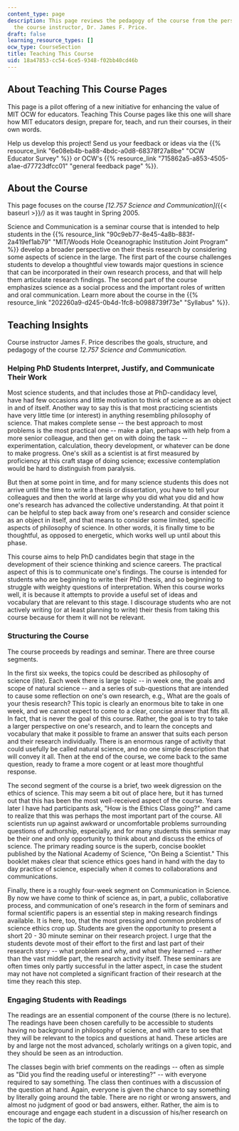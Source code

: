 ```yaml
---
content_type: page
description: This page reviews the pedagogy of the course from the perspective of
  the course instructor, Dr. James F. Price.
draft: false
learning_resource_types: []
ocw_type: CourseSection
title: Teaching This Course
uid: 18a47853-cc54-6ce5-9348-f02bb40cd46b
---
```

## About Teaching This Course Pages

This page is a pilot offering of a new initiative for enhancing the value of MIT OCW for educators. Teaching This Course pages like this one will share how MIT educators design, prepare for, teach, and run their courses, in their own words.

Help us develop this project! Send us your feedback or ideas via the {{% resource_link "6e08eb4b-ba88-4bdc-a0d8-68378f27a8be" "OCW Educator Survey" %}} or OCW's {{% resource_link "715862a5-a853-4505-a1ae-d77723dfcc01" "general feedback page" %}}.

## About the Course

This page focuses on the course *\[12.757 Science and Communication\](*{{< baseurl >}}*/)* as it was taught in Spring 2005.

Science and Communication is a seminar course that is intended to help students in the {{% resource_link "90c9eb77-8e45-4a8b-883f-2a419ef1ab79" "MIT/Woods Hole Oceanographic Institution Joint Program" %}} develop a broader perspective on their thesis research by considering some aspects of science in the large. The first part of the course challenges students to develop a thoughtful view towards major questions in science that can be incorporated in their own research process, and that will help them articulate research findings. The second part of the course emphasizes science as a social process and the important roles of written and oral communication. Learn more about the course in the {{% resource_link "202260a9-d245-0b4d-1fc8-b0988739f73e" "Syllabus" %}}.

## Teaching Insights

Course instructor James F. Price describes the goals, structure, and pedagogy of the course *12.757 Science and Communication.*

### Helping PhD Students Interpret, Justify, and Communicate Their Work

Most science students, and that includes those at PhD-candidacy level, have had few occasions and little motivation to think of science as an object in and of itself. Another way to say this is that most practicing scientists have very little time (or interest) in anything resembling philosophy of science. That makes complete sense -- the best approach to most problems is the most practical one -- make a plan, perhaps with help from a more senior colleague, and then get on with doing the task -- experimentation, calculation, theory development, or whatever can be done to make progress. One's skill as a scientist is at first measured by proficiency at this craft stage of doing science; excessive contemplation would be hard to distinguish from paralysis.

But then at some point in time, and for many science students this does not arrive until the time to write a thesis or dissertation, you have to tell your colleagues and then the world at large why you did what you did and how one's research has advanced the collective understanding. At that point it can be helpful to step back away from one's research and consider science as an object in itself, and that means to consider some limited, specific aspects of philosophy of science. In other words, it is finally time to be thoughtful, as opposed to energetic, which works well up until about this phase.

This course aims to help PhD candidates begin that stage in the development of their science thinking and science careers. The practical aspect of this is to communicate one's findings. The course is intended for students who are beginning to write their PhD thesis, and so beginning to struggle with weighty questions of interpretation. When this course works well, it is because it attempts to provide a useful set of ideas and vocabulary that are relevant to this stage. I discourage students who are not actively writing (or at least planning to write) their thesis from taking this course because for them it will not be relevant.

### Structuring the Course

The course proceeds by readings and seminar. There are three course segments.

In the first six weeks, the topics could be described as philosophy of science (lite). Each week there is large topic -- in week one, the goals and scope of natural science -- and a series of sub-questions that are intended to cause some reflection on one's own research, e.g., What are the goals of your thesis research? This topic is clearly an enormous bite to take in one week, and we cannot expect to come to a clear, concise answer that fits all. In fact, that is never the goal of this course. Rather, the goal is to try to take a larger perspective on one's research, and to learn the concepts and vocabulary that make it possible to frame an answer that suits each person and their research individually. There is an enormous range of activity that could usefully be called natural science, and no one simple description that will convey it all. Then at the end of the course, we come back to the same question, ready to frame a more cogent or at least more thoughtful response.

The second segment of the course is a brief, two week digression on the ethics of science. This may seem a bit out of place here, but it has turned out that this has been the most well-received aspect of the course. Years later I have had participants ask, "How is the Ethics Class going?" and came to realize that this was perhaps the most important part of the course. All scientists run up against awkward or uncomfortable problems surrounding questions of authorship, especially, and for many students this seminar may be their one and only opportunity to think about and discuss the ethics of science. The primary reading source is the superb, concise booklet published by the National Academy of Science, "On Being a Scientist." This booklet makes clear that science ethics goes hand in hand with the day to day practice of science, especially when it comes to collaborations and communications.

Finally, there is a roughly four-week segment on Communication in Science. By now we have come to think of science as, in part, a public, collaborative process, and communication of one's research in the form of seminars and formal scientific papers is an essential step in making research findings available. It is here, too, that the most pressing and common problems of science ethics crop up. Students are given the opportunity to present a short 20 - 30 minute seminar on their research project. I urge that the students devote most of their effort to the first and last part of their research story -- what problem and why, and what they learned -- rather than the vast middle part, the research activity itself. These seminars are often times only partly successful in the latter aspect, in case the student may not have not completed a significant fraction of their research at the time they reach this step.

### Engaging Students with Readings

The readings are an essential component of the course (there is no lecture). The readings have been chosen carefully to be accessible to students having no background in philosophy of science, and with care to see that they will be relevant to the topics and questions at hand. These articles are by and large not the most advanced, scholarly writings on a given topic, and they should be seen as an introduction.

The classes begin with brief comments on the readings -- often as simple as "Did you find the reading useful or interesting?" -- with everyone required to say something. The class then continues with a discussion of the question at hand. Again, everyone is given the chance to say something by literally going around the table. There are no right or wrong answers, and almost no judgment of good or bad answers, either. Rather, the aim is to encourage and engage each student in a discussion of his/her research on the topic of the day.